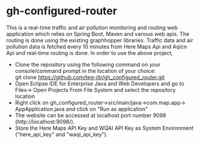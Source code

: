 # gh-configured-router
This is a real-time traffic and air pollution monitoring and routing web application which relies on Spring Boot, Maven and various web apis. 
The routing is done using the existing graphhopper libraries. Traffic data and air pollution data is fetched every 10 minutes from Here Maps Api and Aqicn Api and real-time routing is done. 
In order to use the above project,
* Clone the repository using the following command on your console/command prompt in the location of your choice: <br>git clone https://github.com/teg-iitr/gh_configured_router.git 
* Open Eclipse IDE for Enterprise Java and Web Developers and go to Files-> Open Projects From File System and select the repository location
* Right click on gh_configured_router->src/main/java->com.map.app-> AppApplication.java and click on "Run as application"
* The website can be accessed at localhost port number 9098 (http://localhost:9098/). <br>
* Store the Here Maps API Key  and WQAI API Key as System Environment ("here_api_key" and "waqi_api_key").


